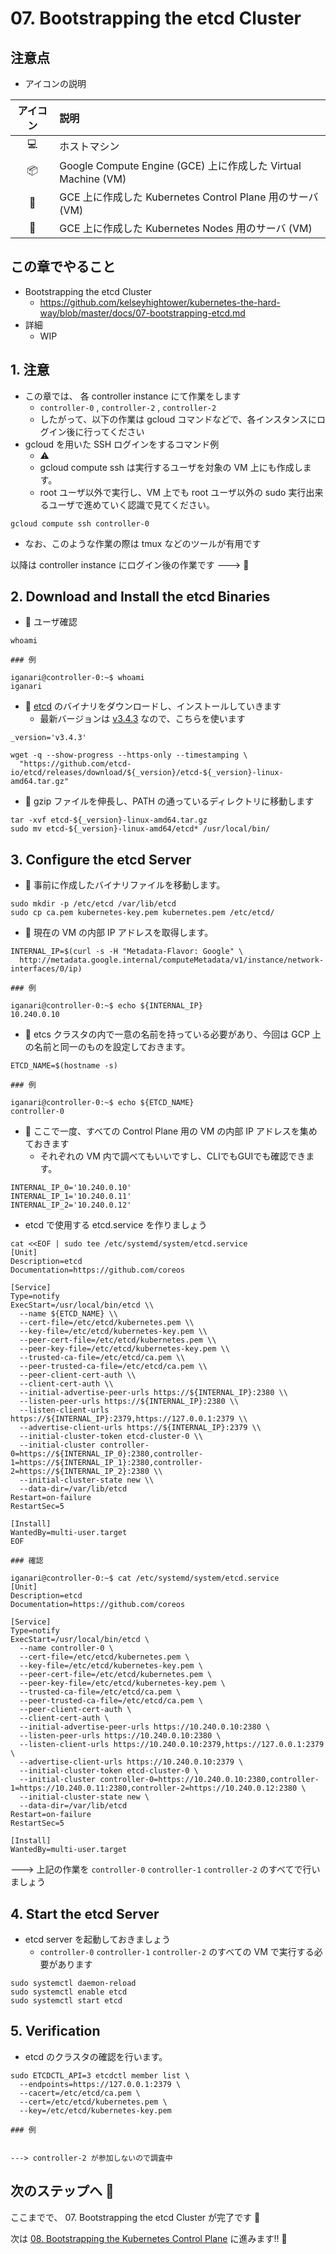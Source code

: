 # 07. Bootstrapping the etcd Cluster

## 注意点

+ アイコンの説明

アイコン | 説明
:-: | :-
:computer: | ホストマシン
:package: | Google Compute Engine (GCE) 上に作成した Virtual Machine (VM)
:police_car: | GCE 上に作成した Kubernetes Control Plane 用のサーバ (VM)
:car: | GCE 上に作成した Kubernetes Nodes 用のサーバ (VM) 

## この章でやること

+ Bootstrapping the etcd Cluster
  + https://github.com/kelseyhightower/kubernetes-the-hard-way/blob/master/docs/07-bootstrapping-etcd.md
+ 詳細
  + WIP

## 1. 注意

+ この章では、 各 controller instance にて作業をします
  + `controller-0` , `controller-2` , `controller-2`
  + したがって、以下の作業は gcloud コマンドなどで、各インスタンスにログイン後に行ってください
+ gcloud を用いた SSH ログインをするコマンド例
  + :warning:
  + gcloud compute ssh は実行するユーザを対象の VM 上にも作成します。
  + root ユーザ以外で実行し、VM 上でも root ユーザ以外の sudo 実行出来るユーザで進めていく認識で見てください。

```
gcloud compute ssh controller-0
```

+ なお、このような作業の際は tmux などのツールが有用です

以降は controller instance にログイン後の作業です ---> :police_car:

## 2. Download and Install the etcd Binaries

+ :police_car: ユーザ確認

```
whoami
```
```
### 例

iganari@controller-0:~$ whoami
iganari
```

+ :police_car: [etcd](https://github.com/etcd-io/etcd) のバイナリをダウンロードし、インストールしていきます
  + 最新バージョンは [v3.4.3](https://github.com/etcd-io/etcd/releases/tag/v3.4.3) なので、こちらを使います

```
_version='v3.4.3'

wget -q --show-progress --https-only --timestamping \
  "https://github.com/etcd-io/etcd/releases/download/${_version}/etcd-${_version}-linux-amd64.tar.gz"
```

+ :police_car: gzip ファイルを伸長し、PATH の通っているディレクトリに移動します

```
tar -xvf etcd-${_version}-linux-amd64.tar.gz
sudo mv etcd-${_version}-linux-amd64/etcd* /usr/local/bin/
```

## 3. Configure the etcd Server

+ :police_car: 事前に作成したバイナリファイルを移動します。

```
sudo mkdir -p /etc/etcd /var/lib/etcd
sudo cp ca.pem kubernetes-key.pem kubernetes.pem /etc/etcd/
```


+ :police_car: 現在の VM の内部 IP アドレスを取得します。

```
INTERNAL_IP=$(curl -s -H "Metadata-Flavor: Google" \
  http://metadata.google.internal/computeMetadata/v1/instance/network-interfaces/0/ip)
```
```
### 例

iganari@controller-0:~$ echo ${INTERNAL_IP}
10.240.0.10
```

+ :police_car: etcs クラスタの内で一意の名前を持っている必要があり、今回は GCP 上の名前と同一のものを設定しておきます。

```
ETCD_NAME=$(hostname -s)
```
```
### 例

iganari@controller-0:~$ echo ${ETCD_NAME}
controller-0
```

+ :police_car: ここで一度、すべての Control Plane 用の VM の内部 IP アドレスを集めておきます
  + それぞれの VM 内で調べてもいいですし、CLIでもGUIでも確認できます。

```
INTERNAL_IP_0='10.240.0.10'
INTERNAL_IP_1='10.240.0.11'
INTERNAL_IP_2='10.240.0.12'
```

+ etcd で使用する etcd.service を作りましょう

```
cat <<EOF | sudo tee /etc/systemd/system/etcd.service
[Unit]
Description=etcd
Documentation=https://github.com/coreos

[Service]
Type=notify
ExecStart=/usr/local/bin/etcd \\
  --name ${ETCD_NAME} \\
  --cert-file=/etc/etcd/kubernetes.pem \\
  --key-file=/etc/etcd/kubernetes-key.pem \\
  --peer-cert-file=/etc/etcd/kubernetes.pem \\
  --peer-key-file=/etc/etcd/kubernetes-key.pem \\
  --trusted-ca-file=/etc/etcd/ca.pem \\
  --peer-trusted-ca-file=/etc/etcd/ca.pem \\
  --peer-client-cert-auth \\
  --client-cert-auth \\
  --initial-advertise-peer-urls https://${INTERNAL_IP}:2380 \\
  --listen-peer-urls https://${INTERNAL_IP}:2380 \\
  --listen-client-urls https://${INTERNAL_IP}:2379,https://127.0.0.1:2379 \\
  --advertise-client-urls https://${INTERNAL_IP}:2379 \\
  --initial-cluster-token etcd-cluster-0 \\
  --initial-cluster controller-0=https://${INTERNAL_IP_0}:2380,controller-1=https://${INTERNAL_IP_1}:2380,controller-2=https://${INTERNAL_IP_2}:2380 \\
  --initial-cluster-state new \\
  --data-dir=/var/lib/etcd
Restart=on-failure
RestartSec=5

[Install]
WantedBy=multi-user.target
EOF
```
```
### 確認

iganari@controller-0:~$ cat /etc/systemd/system/etcd.service
[Unit]
Description=etcd
Documentation=https://github.com/coreos

[Service]
Type=notify
ExecStart=/usr/local/bin/etcd \
  --name controller-0 \
  --cert-file=/etc/etcd/kubernetes.pem \
  --key-file=/etc/etcd/kubernetes-key.pem \
  --peer-cert-file=/etc/etcd/kubernetes.pem \
  --peer-key-file=/etc/etcd/kubernetes-key.pem \
  --trusted-ca-file=/etc/etcd/ca.pem \
  --peer-trusted-ca-file=/etc/etcd/ca.pem \
  --peer-client-cert-auth \
  --client-cert-auth \
  --initial-advertise-peer-urls https://10.240.0.10:2380 \
  --listen-peer-urls https://10.240.0.10:2380 \
  --listen-client-urls https://10.240.0.10:2379,https://127.0.0.1:2379 \
  --advertise-client-urls https://10.240.0.10:2379 \
  --initial-cluster-token etcd-cluster-0 \
  --initial-cluster controller-0=https://10.240.0.10:2380,controller-1=https://10.240.0.11:2380,controller-2=https://10.240.0.12:2380 \
  --initial-cluster-state new \
  --data-dir=/var/lib/etcd
Restart=on-failure
RestartSec=5

[Install]
WantedBy=multi-user.target
```

---> 上記の作業を `controller-0` `controller-1` `controller-2` のすべてで行いましょう



## 4. Start the etcd Server

+ etcd server を起動しておきましょう
  + `controller-0` `controller-1` `controller-2` のすべての VM で実行する必要があります

```
sudo systemctl daemon-reload
sudo systemctl enable etcd
sudo systemctl start etcd
```

## 5. Verification

+ etcd のクラスタの確認を行います。

```
sudo ETCDCTL_API=3 etcdctl member list \
  --endpoints=https://127.0.0.1:2379 \
  --cacert=/etc/etcd/ca.pem \
  --cert=/etc/etcd/kubernetes.pem \
  --key=/etc/etcd/kubernetes-key.pem
```
```
### 例


---> controller-2 が参加しないので調査中
```


## 次のステップへ :rocket:

ここまでで、 07. Bootstrapping the etcd Cluster が完了です :raised_hands:

次は [08. Bootstrapping the Kubernetes Control Plane](./08-bootstrapping-kubernetes-controllers.md) に進みます!! :muscle:
